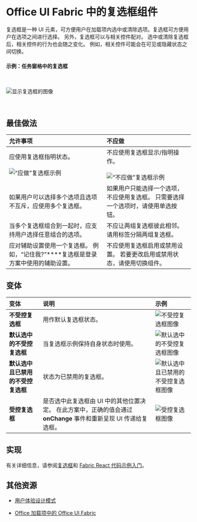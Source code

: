 # <a name="checkbox-component-in-office-ui-fabric"></a>Office UI Fabric 中的复选框组件

复选框是一种 UI 元素，可方便用户在加载项内选中或清除选项。复选框可方便用户在选项之间进行选择。 另外，复选框可以与相关控件配对。 选中或清除复选框后，相关控件的行为也会随之变化。 例如，相关控件可能会在可见或隐藏状态之间切换。
  
#### <a name="example-check-box-in-a-task-pane"></a>示例：任务窗格中的复选框

<br/>

![显示复选框的图像](../../images/overview_withApp_checkbox.png)

<br/>

## <a name="best-practices"></a>最佳做法

|**允许事项**|**不应做**|
|:------------|:--------------|
|应使用复选框指明状态。<br/><br/>![“应做”复选框示例](../../images/checkboxDo.png)<br/>|不应使用复选框显示/指明操作。<br/><br/>![“不应做”复选框示例](../../images/checkboxDont.png)<br/>|
|如果用户可以选择多个选项且选项不互斥，应使用多个复选框。|如果用户只能选择一个选项，不应使用复选框。 只需要选择一个选项时，请使用单选按钮。|
|当多个复选框组合到一起时，应支持用户选择任意组合的选项。|不应让两组复选框彼此相邻。 请用标签分隔两组复选框。|
|应对辅助设置使用一个复选框。 例如，“记住我?”****复选框是登录方案中使用的辅助设置。|不应使用复选框启用或禁用设置。 若要更改启用或禁用状态，请使用切换组件。|

## <a name="variants"></a>变体

|**变体**|**说明**|**示例**|
|:------------|:--------------|:----------|
|**不受控复选框**|用作默认复选框状态。 |![不受控复选框图像](../../images/checkbox_unchecked.png)|
|**默认选中的不受控复选框**|当复选框示例保持自身状态时使用。 |![默认选中的不受控复选框图像](../../images/checkbox_checked.png)|
|**默认选中且已禁用的不受控复选框**|状态为已禁用的复选框。 |![默认选中且已禁用的不受控复选框图像](../../images/checkbox_disabled.png)|
|**受控复选框**|是否选中此复选框由 UI 中的其他位置决定。 在此方案中，正确的值会通过 **onChange** 事件和重新呈现 UI 传递给复选框。 |![受控复选框图像](../../images/checkbox_unchecked.png)|

## <a name="implementation"></a>实现

有关详细信息，请参阅[复选框](https://dev.office.com/fabric#/components/checkbox)和 [Fabric React 代码示例入门](https://github.com/OfficeDev/Word-Add-in-GettingStartedFabricReact)。

## <a name="additional-resources"></a>其他资源

- [用户体验设计模式](https://github.com/OfficeDev/Office-Add-in-UX-Design-Patterns-Code)

- [Office 加载项中的 Office UI Fabric](office-ui-fabric.md)
